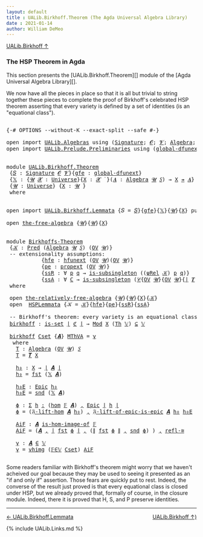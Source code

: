 ```yaml
---
layout: default
title : UALib.Birkhoff.Theorem (The Agda Universal Algebra Library)
date : 2021-01-14
author: William DeMeo
---
```


[UALib.Birkhoff ↑](UALib.Birkhoff.html)

### <a id="the-hsp-theorem-in-agda">The HSP Theorem in Agda</a>

This section presents the [UALib.Birkhoff.Theorem][] module of the [Agda Universal Algebra Library][].

We now have all the pieces in place so that it is all but trivial to string together these pieces to complete the proof of Birkhoff's celebrated HSP theorem asserting that every variety is defined by a set of identities (is an "equational class").

<pre class="Agda">

<a id="607" class="Symbol">{-#</a> <a id="611" class="Keyword">OPTIONS</a> <a id="619" class="Pragma">--without-K</a> <a id="631" class="Pragma">--exact-split</a> <a id="645" class="Pragma">--safe</a> <a id="652" class="Symbol">#-}</a>

<a id="657" class="Keyword">open</a> <a id="662" class="Keyword">import</a> <a id="669" href="UALib.Algebras.html" class="Module">UALib.Algebras</a> <a id="684" class="Keyword">using</a> <a id="690" class="Symbol">(</a><a id="691" href="UALib.Algebras.Signatures.html#1324" class="Function">Signature</a><a id="700" class="Symbol">;</a> <a id="702" href="universes.html#613" class="Generalizable">𝓞</a><a id="703" class="Symbol">;</a> <a id="705" href="universes.html#617" class="Generalizable">𝓥</a><a id="706" class="Symbol">;</a> <a id="708" href="UALib.Algebras.Algebras.html#811" class="Function">Algebra</a><a id="715" class="Symbol">;</a> <a id="717" href="UALib.Algebras.Lifts.html#4364" class="Function Operator">_↠_</a><a id="720" class="Symbol">)</a>
<a id="722" class="Keyword">open</a> <a id="727" class="Keyword">import</a> <a id="734" href="UALib.Prelude.Preliminaries.html" class="Module">UALib.Prelude.Preliminaries</a> <a id="762" class="Keyword">using</a> <a id="768" class="Symbol">(</a><a id="769" href="MGS-Subsingleton-Theorems.html#3468" class="Function">global-dfunext</a><a id="783" class="Symbol">;</a> <a id="785" href="universes.html#551" class="Postulate">Universe</a><a id="793" class="Symbol">;</a> <a id="795" href="universes.html#758" class="Function Operator">_̇</a><a id="797" class="Symbol">)</a>


<a id="801" class="Keyword">module</a> <a id="808" href="UALib.Birkhoff.Theorem.html" class="Module">UALib.Birkhoff.Theorem</a>
 <a id="832" class="Symbol">{</a><a id="833" href="UALib.Birkhoff.Theorem.html#833" class="Bound">𝑆</a> <a id="835" class="Symbol">:</a> <a id="837" href="UALib.Algebras.Signatures.html#1324" class="Function">Signature</a> <a id="847" href="universes.html#613" class="Generalizable">𝓞</a> <a id="849" href="universes.html#617" class="Generalizable">𝓥</a><a id="850" class="Symbol">}{</a><a id="852" href="UALib.Birkhoff.Theorem.html#852" class="Bound">gfe</a> <a id="856" class="Symbol">:</a> <a id="858" href="MGS-Subsingleton-Theorems.html#3468" class="Function">global-dfunext</a><a id="872" class="Symbol">}</a>
 <a id="875" class="Symbol">{</a><a id="876" href="UALib.Birkhoff.Theorem.html#876" class="Bound">𝕏</a> <a id="878" class="Symbol">:</a> <a id="880" class="Symbol">{</a><a id="881" href="UALib.Birkhoff.Theorem.html#881" class="Bound">𝓤</a> <a id="883" href="UALib.Birkhoff.Theorem.html#883" class="Bound">𝓧</a> <a id="885" class="Symbol">:</a> <a id="887" href="universes.html#551" class="Postulate">Universe</a><a id="895" class="Symbol">}{</a><a id="897" href="UALib.Birkhoff.Theorem.html#897" class="Bound">X</a> <a id="899" class="Symbol">:</a> <a id="901" href="UALib.Birkhoff.Theorem.html#883" class="Bound">𝓧</a> <a id="903" href="universes.html#758" class="Function Operator">̇</a> <a id="905" class="Symbol">}(</a><a id="907" href="UALib.Birkhoff.Theorem.html#907" class="Bound">𝑨</a> <a id="909" class="Symbol">:</a> <a id="911" href="UALib.Algebras.Algebras.html#811" class="Function">Algebra</a> <a id="919" href="UALib.Birkhoff.Theorem.html#881" class="Bound">𝓤</a> <a id="921" href="UALib.Birkhoff.Theorem.html#833" class="Bound">𝑆</a><a id="922" class="Symbol">)</a> <a id="924" class="Symbol">→</a> <a id="926" href="UALib.Birkhoff.Theorem.html#897" class="Bound">X</a> <a id="928" href="UALib.Algebras.Lifts.html#4364" class="Function Operator">↠</a> <a id="930" href="UALib.Birkhoff.Theorem.html#907" class="Bound">𝑨</a><a id="931" class="Symbol">}</a>
 <a id="934" class="Symbol">{</a><a id="935" href="UALib.Birkhoff.Theorem.html#935" class="Bound">𝓤</a> <a id="937" class="Symbol">:</a> <a id="939" href="universes.html#551" class="Postulate">Universe</a><a id="947" class="Symbol">}</a> <a id="949" class="Symbol">{</a><a id="950" href="UALib.Birkhoff.Theorem.html#950" class="Bound">X</a> <a id="952" class="Symbol">:</a> <a id="954" href="UALib.Birkhoff.Theorem.html#935" class="Bound">𝓤</a> <a id="956" href="universes.html#758" class="Function Operator">̇</a><a id="957" class="Symbol">}</a>
 <a id="960" class="Keyword">where</a>


<a id="968" class="Keyword">open</a> <a id="973" class="Keyword">import</a> <a id="980" href="UALib.Birkhoff.Lemmata.html" class="Module">UALib.Birkhoff.Lemmata</a> <a id="1003" class="Symbol">{</a><a id="1004" class="Argument">𝑆</a> <a id="1006" class="Symbol">=</a> <a id="1008" href="UALib.Birkhoff.Theorem.html#833" class="Bound">𝑆</a><a id="1009" class="Symbol">}{</a><a id="1011" href="UALib.Birkhoff.Theorem.html#852" class="Bound">gfe</a><a id="1014" class="Symbol">}{</a><a id="1016" href="UALib.Birkhoff.Theorem.html#876" class="Bound">𝕏</a><a id="1017" class="Symbol">}{</a><a id="1019" href="UALib.Birkhoff.Theorem.html#935" class="Bound">𝓤</a><a id="1020" class="Symbol">}{</a><a id="1022" href="UALib.Birkhoff.Theorem.html#950" class="Bound">X</a><a id="1023" class="Symbol">}</a> <a id="1025" class="Keyword">public</a>

<a id="1033" class="Keyword">open</a> <a id="1038" href="UALib.Birkhoff.FreeAlgebra.html#2666" class="Module">the-free-algebra</a> <a id="1055" class="Symbol">{</a><a id="1056" href="UALib.Birkhoff.Theorem.html#935" class="Bound">𝓤</a><a id="1057" class="Symbol">}{</a><a id="1059" href="UALib.Birkhoff.Theorem.html#935" class="Bound">𝓤</a><a id="1060" class="Symbol">}{</a><a id="1062" href="UALib.Birkhoff.Theorem.html#950" class="Bound">X</a><a id="1063" class="Symbol">}</a>


<a id="1067" class="Keyword">module</a> <a id="Birkhoffs-Theorem"></a><a id="1074" href="UALib.Birkhoff.Theorem.html#1074" class="Module">Birkhoffs-Theorem</a>
 <a id="1093" class="Symbol">{</a><a id="1094" href="UALib.Birkhoff.Theorem.html#1094" class="Bound">𝒦</a> <a id="1096" class="Symbol">:</a> <a id="1098" href="UALib.Relations.Unary.html#1066" class="Function">Pred</a> <a id="1103" class="Symbol">(</a><a id="1104" href="UALib.Algebras.Algebras.html#811" class="Function">Algebra</a> <a id="1112" href="UALib.Birkhoff.Theorem.html#935" class="Bound">𝓤</a> <a id="1114" href="UALib.Birkhoff.Theorem.html#833" class="Bound">𝑆</a><a id="1115" class="Symbol">)</a> <a id="1117" class="Symbol">(</a><a id="1118" href="UALib.Subalgebras.Subalgebras.html#2273" class="Function">OV</a> <a id="1121" href="UALib.Birkhoff.Theorem.html#935" class="Bound">𝓤</a><a id="1122" class="Symbol">)}</a>
 <a id="1126" class="Comment">-- extensionality assumptions:</a>
           <a id="1168" class="Symbol">{</a><a id="1169" href="UALib.Birkhoff.Theorem.html#1169" class="Bound">hfe</a> <a id="1173" class="Symbol">:</a> <a id="1175" href="MGS-FunExt-from-Univalence.html#2235" class="Function">hfunext</a> <a id="1183" class="Symbol">(</a><a id="1184" href="UALib.Subalgebras.Subalgebras.html#2273" class="Function">OV</a> <a id="1187" href="UALib.Birkhoff.Theorem.html#935" class="Bound">𝓤</a><a id="1188" class="Symbol">)(</a><a id="1190" href="UALib.Subalgebras.Subalgebras.html#2273" class="Function">OV</a> <a id="1193" href="UALib.Birkhoff.Theorem.html#935" class="Bound">𝓤</a><a id="1194" class="Symbol">)}</a>
           <a id="1208" class="Symbol">{</a><a id="1209" href="UALib.Birkhoff.Theorem.html#1209" class="Bound">pe</a> <a id="1212" class="Symbol">:</a> <a id="1214" href="MGS-Powerset.html#382" class="Function">propext</a> <a id="1222" class="Symbol">(</a><a id="1223" href="UALib.Subalgebras.Subalgebras.html#2273" class="Function">OV</a> <a id="1226" href="UALib.Birkhoff.Theorem.html#935" class="Bound">𝓤</a><a id="1227" class="Symbol">)}</a>
           <a id="1241" class="Symbol">{</a><a id="1242" href="UALib.Birkhoff.Theorem.html#1242" class="Bound">ssR</a> <a id="1246" class="Symbol">:</a> <a id="1248" class="Symbol">∀</a> <a id="1250" href="UALib.Birkhoff.Theorem.html#1250" class="Bound">p</a> <a id="1252" href="UALib.Birkhoff.Theorem.html#1252" class="Bound">q</a> <a id="1254" class="Symbol">→</a> <a id="1256" href="MGS-Basic-UF.html#743" class="Function">is-subsingleton</a> <a id="1272" class="Symbol">((</a><a id="1274" href="UALib.Birkhoff.FreeAlgebra.html#3841" class="Function">ψRel</a> <a id="1279" href="UALib.Birkhoff.Theorem.html#1094" class="Bound">𝒦</a><a id="1280" class="Symbol">)</a> <a id="1282" href="UALib.Birkhoff.Theorem.html#1250" class="Bound">p</a> <a id="1284" href="UALib.Birkhoff.Theorem.html#1252" class="Bound">q</a><a id="1285" class="Symbol">)}</a>
           <a id="1299" class="Symbol">{</a><a id="1300" href="UALib.Birkhoff.Theorem.html#1300" class="Bound">ssA</a> <a id="1304" class="Symbol">:</a> <a id="1306" class="Symbol">∀</a> <a id="1308" href="UALib.Birkhoff.Theorem.html#1308" class="Bound">C</a> <a id="1310" class="Symbol">→</a> <a id="1312" href="MGS-Basic-UF.html#743" class="Function">is-subsingleton</a> <a id="1328" class="Symbol">(</a><a id="1329" href="UALib.Relations.Quotients.html#1101" class="Function">𝒞</a><a id="1330" class="Symbol">{</a><a id="1331" href="UALib.Subalgebras.Subalgebras.html#2273" class="Function">OV</a> <a id="1334" href="UALib.Birkhoff.Theorem.html#935" class="Bound">𝓤</a><a id="1335" class="Symbol">}{</a><a id="1337" href="UALib.Subalgebras.Subalgebras.html#2273" class="Function">OV</a> <a id="1340" href="UALib.Birkhoff.Theorem.html#935" class="Bound">𝓤</a><a id="1341" class="Symbol">}{</a><a id="1343" href="UALib.Prelude.Preliminaries.html#10288" class="Function Operator">∣</a> <a id="1345" href="UALib.Terms.Free.html#1028" class="Function">𝑻</a> <a id="1347" href="UALib.Birkhoff.Theorem.html#950" class="Bound">X</a> <a id="1349" href="UALib.Prelude.Preliminaries.html#10288" class="Function Operator">∣</a><a id="1350" class="Symbol">}{</a><a id="1352" href="UALib.Birkhoff.FreeAlgebra.html#3841" class="Function">ψRel</a> <a id="1357" href="UALib.Birkhoff.Theorem.html#1094" class="Bound">𝒦</a><a id="1358" class="Symbol">}</a> <a id="1360" href="UALib.Birkhoff.Theorem.html#1308" class="Bound">C</a><a id="1361" class="Symbol">)}</a>
 <a id="1365" class="Keyword">where</a>

 <a id="1373" class="Keyword">open</a> <a id="1378" href="UALib.Birkhoff.FreeAlgebra.html#6261" class="Module">the-relatively-free-algebra</a> <a id="1406" class="Symbol">{</a><a id="1407" href="UALib.Birkhoff.Theorem.html#935" class="Bound">𝓤</a><a id="1408" class="Symbol">}{</a><a id="1410" href="UALib.Birkhoff.Theorem.html#935" class="Bound">𝓤</a><a id="1411" class="Symbol">}{</a><a id="1413" href="UALib.Birkhoff.Theorem.html#950" class="Bound">X</a><a id="1414" class="Symbol">}{</a><a id="1416" href="UALib.Birkhoff.Theorem.html#1094" class="Bound">𝒦</a><a id="1417" class="Symbol">}</a>
 <a id="1420" class="Keyword">open</a>  <a id="1426" href="UALib.Birkhoff.Lemmata.html#1131" class="Module">HSPLemmata</a> <a id="1437" class="Symbol">{</a><a id="1438" class="Argument">𝒦</a> <a id="1440" class="Symbol">=</a> <a id="1442" href="UALib.Birkhoff.Theorem.html#1094" class="Bound">𝒦</a><a id="1443" class="Symbol">}{</a><a id="1445" href="UALib.Birkhoff.Theorem.html#1169" class="Bound">hfe</a><a id="1448" class="Symbol">}{</a><a id="1450" href="UALib.Birkhoff.Theorem.html#1209" class="Bound">pe</a><a id="1452" class="Symbol">}{</a><a id="1454" href="UALib.Birkhoff.Theorem.html#1242" class="Bound">ssR</a><a id="1457" class="Symbol">}{</a><a id="1459" href="UALib.Birkhoff.Theorem.html#1300" class="Bound">ssA</a><a id="1462" class="Symbol">}</a>

 <a id="1466" class="Comment">-- Birkhoff&#39;s theorem: every variety is an equational class.</a>
 <a id="Birkhoffs-Theorem.birkhoff"></a><a id="1528" href="UALib.Birkhoff.Theorem.html#1528" class="Function">birkhoff</a> <a id="1537" class="Symbol">:</a> <a id="1539" href="MGS-Basic-UF.html#1929" class="Function">is-set</a> <a id="1546" href="UALib.Prelude.Preliminaries.html#10288" class="Function Operator">∣</a> <a id="1548" href="UALib.Birkhoff.Lemmata.html#6140" class="Function">ℭ</a> <a id="1550" href="UALib.Prelude.Preliminaries.html#10288" class="Function Operator">∣</a> <a id="1552" class="Symbol">→</a> <a id="1554" href="UALib.Varieties.ModelTheory.html#4405" class="Function">Mod</a> <a id="1558" href="UALib.Birkhoff.Theorem.html#950" class="Bound">X</a> <a id="1560" class="Symbol">(</a><a id="1561" href="UALib.Varieties.ModelTheory.html#3726" class="Function">Th</a> <a id="1564" href="UALib.Birkhoff.Lemmata.html#5896" class="Function">𝕍</a><a id="1565" class="Symbol">)</a> <a id="1567" href="UALib.Relations.Unary.html#2949" class="Function Operator">⊆</a> <a id="1569" href="UALib.Birkhoff.Lemmata.html#5896" class="Function">𝕍</a>

 <a id="1573" href="UALib.Birkhoff.Theorem.html#1528" class="Function">birkhoff</a> <a id="1582" href="UALib.Birkhoff.Theorem.html#1582" class="Bound">Cset</a> <a id="1587" class="Symbol">{</a><a id="1588" href="UALib.Birkhoff.Theorem.html#1588" class="Bound">𝑨</a><a id="1589" class="Symbol">}</a> <a id="1591" href="UALib.Birkhoff.Theorem.html#1591" class="Bound">MThVA</a> <a id="1597" class="Symbol">=</a> <a id="1599" href="UALib.Birkhoff.Theorem.html#1905" class="Function">γ</a>
  <a id="1603" class="Keyword">where</a>
   <a id="1612" href="UALib.Birkhoff.Theorem.html#1612" class="Function">T</a> <a id="1614" class="Symbol">:</a> <a id="1616" href="UALib.Algebras.Algebras.html#811" class="Function">Algebra</a> <a id="1624" class="Symbol">(</a><a id="1625" href="UALib.Subalgebras.Subalgebras.html#2273" class="Function">OV</a> <a id="1628" href="UALib.Birkhoff.Theorem.html#935" class="Bound">𝓤</a><a id="1629" class="Symbol">)</a> <a id="1631" href="UALib.Birkhoff.Theorem.html#833" class="Bound">𝑆</a>
   <a id="1636" href="UALib.Birkhoff.Theorem.html#1612" class="Function">T</a> <a id="1638" class="Symbol">=</a> <a id="1640" href="UALib.Terms.Free.html#1028" class="Function">𝑻</a> <a id="1642" href="UALib.Birkhoff.Theorem.html#950" class="Bound">X</a>

   <a id="1648" href="UALib.Birkhoff.Theorem.html#1648" class="Function">h₀</a> <a id="1651" class="Symbol">:</a> <a id="1653" href="UALib.Birkhoff.Theorem.html#950" class="Bound">X</a> <a id="1655" class="Symbol">→</a> <a id="1657" href="UALib.Prelude.Preliminaries.html#10288" class="Function Operator">∣</a> <a id="1659" href="UALib.Birkhoff.Theorem.html#1588" class="Bound">𝑨</a> <a id="1661" href="UALib.Prelude.Preliminaries.html#10288" class="Function Operator">∣</a>
   <a id="1666" href="UALib.Birkhoff.Theorem.html#1648" class="Function">h₀</a> <a id="1669" class="Symbol">=</a> <a id="1671" href="UALib.Prelude.Preliminaries.html#10292" class="Function">fst</a> <a id="1675" class="Symbol">(</a><a id="1676" href="UALib.Birkhoff.Theorem.html#876" class="Bound">𝕏</a> <a id="1678" href="UALib.Birkhoff.Theorem.html#1588" class="Bound">𝑨</a><a id="1679" class="Symbol">)</a>

   <a id="1685" href="UALib.Birkhoff.Theorem.html#1685" class="Function">h₀E</a> <a id="1689" class="Symbol">:</a> <a id="1691" href="UALib.Prelude.Inverses.html#2062" class="Function">Epic</a> <a id="1696" href="UALib.Birkhoff.Theorem.html#1648" class="Function">h₀</a>
   <a id="1702" href="UALib.Birkhoff.Theorem.html#1685" class="Function">h₀E</a> <a id="1706" class="Symbol">=</a> <a id="1708" href="UALib.Prelude.Preliminaries.html#10370" class="Function">snd</a> <a id="1712" class="Symbol">(</a><a id="1713" href="UALib.Birkhoff.Theorem.html#876" class="Bound">𝕏</a> <a id="1715" href="UALib.Birkhoff.Theorem.html#1588" class="Bound">𝑨</a><a id="1716" class="Symbol">)</a>

   <a id="1722" href="UALib.Birkhoff.Theorem.html#1722" class="Function">ϕ</a> <a id="1724" class="Symbol">:</a> <a id="1726" href="MGS-MLTT.html#3074" class="Function">Σ</a> <a id="1728" href="UALib.Birkhoff.Theorem.html#1728" class="Bound">h</a> <a id="1730" href="MGS-MLTT.html#3074" class="Function">꞉</a> <a id="1732" class="Symbol">(</a><a id="1733" href="UALib.Homomorphisms.Basic.html#1941" class="Function">hom</a> <a id="1737" href="UALib.Birkhoff.Lemmata.html#5847" class="Function">𝔽</a> <a id="1739" href="UALib.Birkhoff.Theorem.html#1588" class="Bound">𝑨</a><a id="1740" class="Symbol">)</a> <a id="1742" href="MGS-MLTT.html#3074" class="Function">,</a> <a id="1744" href="UALib.Prelude.Inverses.html#2062" class="Function">Epic</a> <a id="1749" href="UALib.Prelude.Preliminaries.html#10288" class="Function Operator">∣</a> <a id="1751" href="UALib.Birkhoff.Theorem.html#1728" class="Bound">h</a> <a id="1753" href="UALib.Prelude.Preliminaries.html#10288" class="Function Operator">∣</a>
   <a id="1758" href="UALib.Birkhoff.Theorem.html#1722" class="Function">ϕ</a> <a id="1760" class="Symbol">=</a> <a id="1762" class="Symbol">(</a><a id="1763" href="UALib.Birkhoff.FreeAlgebra.html#7168" class="Function">𝔉-lift-hom</a> <a id="1774" href="UALib.Birkhoff.Theorem.html#1588" class="Bound">𝑨</a> <a id="1776" href="UALib.Birkhoff.Theorem.html#1648" class="Function">h₀</a><a id="1778" class="Symbol">)</a> <a id="1780" href="MGS-MLTT.html#2929" class="InductiveConstructor Operator">,</a> <a id="1782" href="UALib.Birkhoff.FreeAlgebra.html#7715" class="Function">𝔉-lift-of-epic-is-epic</a> <a id="1805" href="UALib.Birkhoff.Theorem.html#1588" class="Bound">𝑨</a> <a id="1807" href="UALib.Birkhoff.Theorem.html#1648" class="Function">h₀</a> <a id="1810" href="UALib.Birkhoff.Theorem.html#1685" class="Function">h₀E</a>

   <a id="1818" href="UALib.Birkhoff.Theorem.html#1818" class="Function">AiF</a> <a id="1822" class="Symbol">:</a> <a id="1824" href="UALib.Birkhoff.Theorem.html#1588" class="Bound">𝑨</a> <a id="1826" href="UALib.Homomorphisms.HomomorphicImages.html#1368" class="Function Operator">is-hom-image-of</a> <a id="1842" href="UALib.Birkhoff.Lemmata.html#5847" class="Function">𝔽</a>
   <a id="1847" href="UALib.Birkhoff.Theorem.html#1818" class="Function">AiF</a> <a id="1851" class="Symbol">=</a> <a id="1853" class="Symbol">(</a><a id="1854" href="UALib.Birkhoff.Theorem.html#1588" class="Bound">𝑨</a> <a id="1856" href="MGS-MLTT.html#2929" class="InductiveConstructor Operator">,</a> <a id="1858" href="UALib.Prelude.Preliminaries.html#10288" class="Function Operator">∣</a> <a id="1860" href="UALib.Prelude.Preliminaries.html#10292" class="Function">fst</a> <a id="1864" href="UALib.Birkhoff.Theorem.html#1722" class="Function">ϕ</a> <a id="1866" href="UALib.Prelude.Preliminaries.html#10288" class="Function Operator">∣</a> <a id="1868" href="MGS-MLTT.html#2929" class="InductiveConstructor Operator">,</a> <a id="1870" class="Symbol">(</a><a id="1871" href="UALib.Prelude.Preliminaries.html#10366" class="Function Operator">∥</a> <a id="1873" href="UALib.Prelude.Preliminaries.html#10292" class="Function">fst</a> <a id="1877" href="UALib.Birkhoff.Theorem.html#1722" class="Function">ϕ</a> <a id="1879" href="UALib.Prelude.Preliminaries.html#10366" class="Function Operator">∥</a> <a id="1881" href="MGS-MLTT.html#2929" class="InductiveConstructor Operator">,</a> <a id="1883" href="UALib.Prelude.Preliminaries.html#10370" class="Function">snd</a> <a id="1887" href="UALib.Birkhoff.Theorem.html#1722" class="Function">ϕ</a><a id="1888" class="Symbol">)</a> <a id="1890" class="Symbol">)</a> <a id="1892" href="MGS-MLTT.html#2929" class="InductiveConstructor Operator">,</a> <a id="1894" href="UALib.Homomorphisms.Isomorphisms.html#2289" class="Function">refl-≅</a>

   <a id="1905" href="UALib.Birkhoff.Theorem.html#1905" class="Function">γ</a> <a id="1907" class="Symbol">:</a> <a id="1909" href="UALib.Birkhoff.Theorem.html#1588" class="Bound">𝑨</a> <a id="1911" href="UALib.Relations.Unary.html#2667" class="Function Operator">∈</a> <a id="1913" href="UALib.Birkhoff.Lemmata.html#5896" class="Function">𝕍</a>
   <a id="1918" href="UALib.Birkhoff.Theorem.html#1905" class="Function">γ</a> <a id="1920" class="Symbol">=</a> <a id="1922" href="UALib.Varieties.Varieties.html#6126" class="InductiveConstructor">vhimg</a> <a id="1928" class="Symbol">(</a><a id="1929" href="UALib.Birkhoff.Lemmata.html#10512" class="Function">𝔽∈𝕍</a> <a id="1933" href="UALib.Birkhoff.Theorem.html#1582" class="Bound">Cset</a><a id="1937" class="Symbol">)</a> <a id="1939" href="UALib.Birkhoff.Theorem.html#1818" class="Function">AiF</a>

</pre>

Some readers familiar with Birkhoff's theorem might worry that we haven't acheived our goal because they may be used to seeing it presented as an "if and only if" assertion.  Those fears are quickly put to rest. Indeed, the converse of the result just proved is that every equational class is closed under HSP, but we already proved that, formally of course, in the closure module. Indeed, there it is proved that H, S, and P preserve identities.

----------------------------

[← UALib.Birkhoff.Lemmata](UALib.Birkhoff.Lemmata.html)
<span style="float:right;">[UALib.Birkhoff ↑)](UALib.Birkhoff.html)</span>

{% include UALib.Links.md %}

